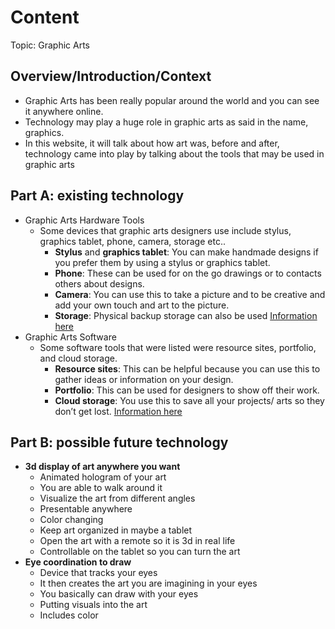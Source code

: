 # Content
Topic: Graphic Arts

## Overview/Introduction/Context
* Graphic Arts has been really popular around the world and you can see it anywhere online. 
* Technology may play a huge role in graphic arts as said in the name, graphics.
* In this website, it will talk about how art was, before and after, technology came into play by talking about the tools that may be used in graphic arts

## Part A: existing technology
* Graphic Arts Hardware Tools
  * Some devices that graphic arts designers use include stylus, graphics tablet, phone, camera, storage etc..
    * **Stylus** and **graphics tablet**: You can make handmade designs if you prefer them by using a stylus or graphics tablet.
    * **Phone**: These can be used for on the go drawings or to contacts others about designs.
    * **Camera**: You can use this to take a picture and to be creative and add your own touch and art to the picture.
    * **Storage**: Physical backup storage can also be used
    [Information here](https://www.goskills.com/Design/Resources/Graphic-design-tools)
* Graphic Arts Software
  * Some software tools that were listed were resource sites, portfolio, and cloud storage.
    * **Resource sites**: This can be helpful because you can use this to gather ideas or information on your design.
    * **Portfolio**: This can be used for designers to show off their work.
    * **Cloud storage**: You use this to save all your projects/ arts so they don’t get lost.
[Information here](https://www.goskills.com/Design/Resources/Graphic-design-tools)

## Part B: possible future technology
* **3d display of art anywhere you want**
  * Animated hologram of your art
  * You are able to walk around it
  * Visualize the art from different angles
  * Presentable anywhere
  * Color changing
  * Keep art organized in maybe a tablet
  * Open the art with a remote so it is 3d in real life
  * Controllable on the tablet so you can turn the art
* **Eye coordination to draw**
  * Device that tracks your eyes
  * It then creates the art you are imagining in your eyes
  * You basically can draw with your eyes
  * Putting visuals into the art 
  * Includes color
